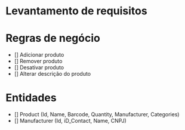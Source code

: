 # Levantamento de requisitos

# Regras de negócio
- [] Adicionar produto
- [] Remover produto
- [] Desativar produto
- [] Alterar descrição do produto

# Entidades

- [] Product (Id, Name, Barcode, Quantity, Manufacturer, Categories)
- [] Manufacturer (Id, iD_Contact, Name, CNPJ)





